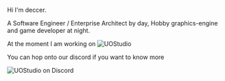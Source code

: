 Hi I'm deccer. 

A Software Engineer / Enterprise Architect by day, Hobby graphics-engine and game developer at night.

At the moment I am working on
![UOStudio](https://github.com/deccer/UOStudio/blob/main/assets/client/splashscreen.png?raw=true)

You can hop onto our discord if you want to know more

![UOStudio on Discord](https://github.com/deccer/UOStudio/blob/main/assets/github/repo/discord-image.png?raw=true)
